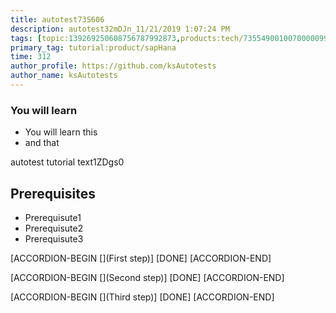 ```yaml
---
title: autotest73S606
description: autotest32mDJn_11/21/2019 1:07:24 PM
tags: [topic:139269250608756787992873,products:tech/73554900100700000996,tutorial:experience/advanced]
primary_tag: tutorial:product/sapHana
time: 312
author_profile: https://github.com/ksAutotests
author_name: ksAutotests
---
```

### You will learn
- You will learn this
- and that

autotest tutorial text1ZDgs0

## Prerequisites
- Prerequisute1
- Prerequisute2
- Prerequisute3

[ACCORDION-BEGIN [](First step)]
[DONE]
[ACCORDION-END]

[ACCORDION-BEGIN [](Second step)]
[DONE]
[ACCORDION-END]

[ACCORDION-BEGIN [](Third step)]
[DONE]
[ACCORDION-END]

